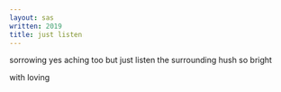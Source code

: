 ```yaml
---
layout: sas
written: 2019
title: just listen
---
```


<div class="poem">
sorrowing yes  
aching too  
but just listen  
the surrounding hush  
so bright

with loving
</div>
